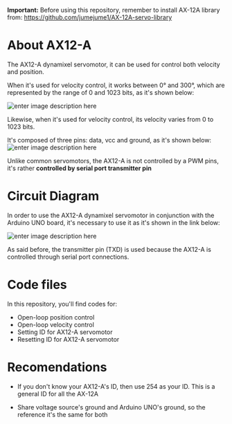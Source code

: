 

**Important:** Before using this repository, remember to install AX-12A library from: https://github.com/jumejume1/AX-12A-servo-library

# About AX12-A
The AX12-A dynamixel servomotor, it can be used for control both velocity and position.

When it's used for velocity control, it works between 0° and 300°, which are represented by the range of 0 and 1023 bits, as it's shown below:

![enter image description here](https://emanual.robotis.com/assets/images/dxl/dx/dx_series_goal_position.png)

Likewise, when it's used for velocity control, its velocity varies from 0 to 1023 bits.

It's composed of three pins: data, vcc and ground, as it's shown below:
![enter image description here](https://os.mbed.com/media/components/pinouts/ax12pinout.png)

Unlike common servomotors, the AX12-A is not controlled by a PWM pins, it's rather **controlled by serial port transmitter pin**
# Circuit Diagram

In order to use the AX12-A dynamixel servomotor in conjunction with the Arduino UNO board, it's necessary to use it as it's shown in the link below:


![enter image description here](https://drive.google.com/file/d/1jubREQObciG_EPda9IJK6XAkuJ8a8kjX/view?usp=drive_link)

As said before, the transmitter pin (TXD) is used because the AX12-A is controlled through serial port connections.
# Code files
In this repository, you'll find codes for:

 - Open-loop position control
 - Open-loop velocity control
 - Setting ID for AX12-A servomotor
 - Resetting ID for AX12-A servomotor

# Recomendations
 - If you don't know your AX12-A's ID, then use 254 as your ID. This is
   a general ID for all the AX-12A
   
 - Share voltage source's ground and Arduino UNO's ground, so the reference it's the same for both

